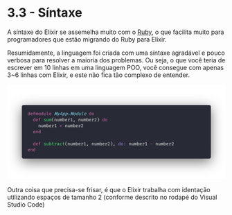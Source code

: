 # 3.3 - Síntaxe

A síntaxe do Elixir se assemelha muito com o [Ruby](https://www.ruby-lang.org/pt/), o que facilita muito para programadores que estão migrando do Ruby para Elixir.

Resumidamente, a linguagem foi criada com uma síntaxe agradável e pouco verbosa para resolver a maioria dos problemas. Ou seja, o que você teria de escrever em 10 linhas em uma linguagem POO, você consegue com apenas 3~6 linhas com Elixir, e este não fica tão complexo de entender.

<p align="center">
  <img src="../../assets/sintaxe.png" alt="Síntaxe">
</p>

Outra coisa que precisa-se frisar, é que o Elixir trabalha com identação utilizando espaços de tamanho 2 (conforme descrito no rodapé do Visual Studio Code)